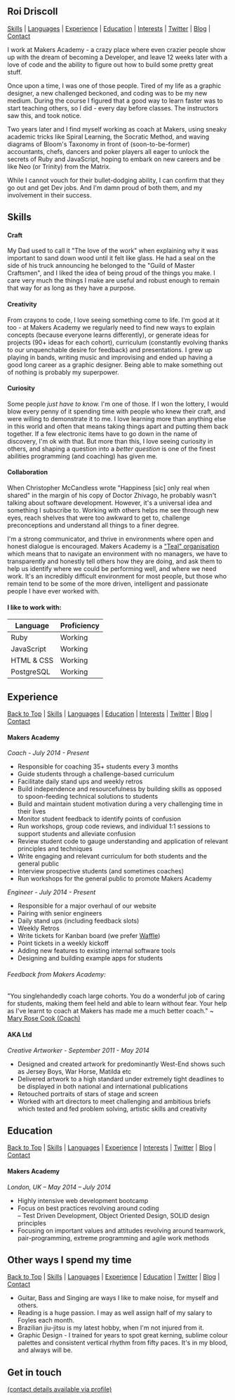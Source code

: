 ## Roi Driscoll

[Skills](https://github.com/roidriscoll/CV#skills) |
[Languages](https://github.com/roidriscoll/CV#i-like-to-work-with) |
[Experience](https://github.com/roidriscoll/CV#experience) |
[Education](https://github.com/roidriscoll/CV#education) |
[Interests](https://github.com/roidriscoll/CV#other-ways-i-spend-my-time) |
[Twitter](http://twitter.com/roidriscoll) |
[Blog](http://roidriscoll.co.uk/) | [Contact](https://github.com/roidriscoll/CV#get-in-touch)

I work at Makers Academy - a crazy place where even crazier people show up with the dream of becoming a Developer, and leave 12 weeks later with a love of code and the ability to figure out how to build some pretty great stuff.

Once upon a time, I was one of those people. Tired of my life as a graphic designer, a new challenged beckoned, and coding was to be my new medium. During the course I figured that a good way to learn faster was to start teaching others, so I did - every day before classes. The instructors saw this, and took notice.

Two years later and I find myself working as coach at Makers, using sneaky academic tricks like Spiral Learning, the Socratic Method, and waving diagrams of Bloom's Taxonomy in front of (soon-to-be-former) accountants, chefs, dancers and poker players all eager to unlock the secrets of Ruby and JavaScript, hoping to embark on new careers and be like Neo (or Trinity) from the Matrix.

While I cannot vouch for their bullet-dodging ability, I can confirm that they go out and get Dev jobs. And I'm damn proud of both them, and my involvement in their success.

## Skills  

#### Craft

My Dad used to call it "The love of the work" when explaining why it was important to sand down wood until it felt like glass. He had a seal on the side of his truck announcing he belonged to the "Guild of Master Craftsmen", and I liked the idea of being proud of the things you make. I care very much the things I make are useful and robust enough to remain that way for as long as they have a purpose.

#### Creativity

From crayons to code, I love seeing something come to life. I'm good at it too - at Makers Academy we regularly need to find new ways to explain concepts (because everyone learns differently), or generate ideas for projects (90+ ideas for each cohort), curriculum (constantly evolving thanks to our unquenchable desire for feedback) and presentations. I grew up playing in bands, writing music and improvising and ended up having a good long career as a graphic designer. Being able to make something out of nothing is probably my superpower.

#### Curiosity

Some people _just have to know._ I'm one of those. If I won the lottery, I would blow every penny of it spending time with people who knew their craft, and were willing to demonstrate it to me. I love learning more than anything else in this world and often that means taking things apart and putting them back together. If a few electronic items have to go down in the name of discovery, I'm ok with that. But more than this, I love seeing curiosity in others, and shaping a question into a _better question_ is one of the finest abilities programming (and coaching) has given me.

#### Collaboration

When Christopher McCandless wrote "Happiness [sic] only real when shared" in the margin of his copy of Doctor Zhivago, he probably wasn't talking about software development. However, it's a universal idea and something I subscribe to. Working with others helps me see through new eyes, reach shelves that were too awkward to get to, challenge preconceptions and understand all things to a finer degree.

I'm a strong communicator, and thrive in environments where open and honest dialogue is encouraged. Makers Academy is a ["Teal" organisation](https://blog.makersacademy.com/the-evolution-of-management-what-we-mean-when-we-say-teal-8b134a17ba72#.9n63j7dwl) which means that to navigate an environment with no managers, we have to transparently and honestly tell others how they are doing, and ask them to help us identify where we could be performing well, and where we need work. It's an incredibly difficult environment for most people, but those who remain tend to be some of the more driven, intelligent and passionate people I have ever worked with.

#### I like to work with:  

 Language | Proficiency  |
---|--- |
Ruby | Working
JavaScript | Working
HTML & CSS | Working
PostgreSQL | Working


## Experience  
[Back to Top](https://github.com/roidriscoll/CV#roi-driscoll) |
[Skills](https://github.com/roidriscoll/CV#skills) |
[Languages](https://github.com/roidriscoll/CV#i-like-to-work-with) |
[Education](https://github.com/roidriscoll/CV#education) |
[Interests](https://github.com/roidriscoll/CV#other-ways-i-spend-my-time) |
[Twitter](http://twitter.com/roidriscoll) |
[Blog](http://roidriscoll.co.uk/) | [Contact](https://github.com/roidriscoll/CV#get-in-touch)

#### Makers Academy
_Coach - July 2014 - Present_  
* Responsible for coaching 35+ students every 3 months
* Guide students through a challenge-based curriculum
* Facilitate daily stand ups and weekly retros
* Build independence and resourcefulness by building skills as opposed to spoon-feeding technical solutions to students
* Build and maintain student motivation during a very challenging time in their lives
* Monitor student feedback to identify points of confusion
* Run workshops, group code reviews, and individual 1:1 sessions to support students and alleviate confusion
* Review student code to gauge understanding and application of relevant principles and techniques
* Write engaging and relevant curriculum for both students and the general public
* Interview prospective students (and sometimes coaches)
* Run workshops for the general public to promote Makers Academy

_Engineer - July 2014 - Present_  
* Responsible for a major overhaul of our website
* Pairing with senior engineers
* Daily stand ups (including feedback slots)
* Weekly Retros
* Write tickets for Kanban board (we prefer [Waffle](https://waffle.io/))
* Point tickets in a weekly kickoff
* Adding new features to existing internal software tools
* Designing and building example apps for students

###### Feedback from Makers Academy:
"You singlehandedly coach large cohorts. You do a wonderful job of caring for students, making them feel held and able to learn without fear. Your help as I've learnt to coach at Makers has made me a much better coach." ~ [Mary Rose  Cook (Coach)](https://maryrosecook.com/)

#### AKA Ltd
_Creative Artworker - September 2011 - May 2014_  
* Designed and created artwork for predominantly West-End shows such as Jersey Boys, War Horse, Matilda etc
* Delivered artwork to a high standard under extremely tight deadlines to be displayed in both national and international publications
* Retouched portraits of stars of stage and screen
* Worked with art directors to meet challenging and ambitious briefs which tested and fed problem solving, artistic skills and creativity

## Education  
[Back to Top](https://github.com/roidriscoll/CV#roi-driscoll) |
[Skills](https://github.com/roidriscoll/CV#skills) |
[Languages](https://github.com/roidriscoll/CV#i-like-to-work-with) |
[Experience](https://github.com/roidriscoll/CV#experience) |
[Interests](https://github.com/roidriscoll/CV#other-ways-i-spend-my-time) |
[Twitter](http://twitter.com/roidriscoll) |
[Blog](http://roidriscoll.co.uk/) | [Contact](https://github.com/roidriscoll/CV#get-in-touch)

#### Makers Academy
_London, UK – May 2014 – July 2014_

* Highly intensive web development bootcamp
* Focus on best practices revolving around coding  
– Test Driven Development, Object Oriented Design, SOLID design principles
* Focusing on important values and attitudes revolving around teamwork, pair-programming, extreme programming and agile work methods

## Other ways I spend my time  
[Back to Top](https://github.com/roidriscoll/CV#roi-driscoll) |
[Skills](https://github.com/roidriscoll/CV#skills) |
[Languages](https://github.com/roidriscoll/CV#i-like-to-work-with) |
[Experience](https://github.com/roidriscoll/CV#experience) |
[Education](https://github.com/roidriscoll/CV#education) |
[Twitter](http://twitter.com/roidriscoll) |
[Blog](http://roidriscoll.co.uk/) | [Contact](https://github.com/roidriscoll/CV#get-in-touch)

* Guitar, Bass and Singing are ways I like to make noise, for myself and others.
* Reading is a huge passion. I may as well assign half of my salary to Foyles each month.
* Brazilian jiu-jitsu is my latest hobby, when I'm not injured from it.
* Graphic Design - I trained for years to spot great kerning, sublime colour palettes and consistent vertical rhythm from fifty paces. It's in my blood, and always will be.

## Get in touch

[(contact details available via profile)](https://github.com/roidriscoll)

